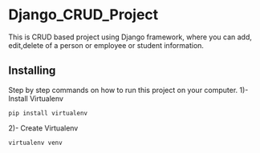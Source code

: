 # Django_CRUD_Project
This is CRUD based project using Django framework, where you can add, edit,delete of a person or employee or student information.

## Installing
Step by step commands on how to run this project on your computer.
1)- Install Virtualenv
```
pip install virtualenv

```
2)- Create Virtualenv
```
virtualenv venv

```

